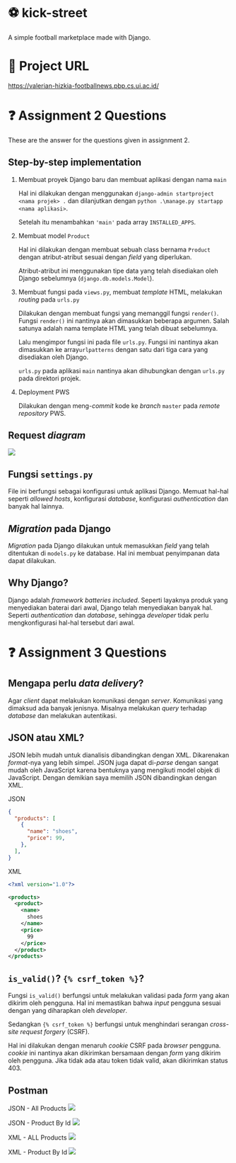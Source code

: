 # ⚽ kick-street

A simple football marketplace made with Django.

# 🔗 Project URL
https://valerian-hizkia-footballnews.pbp.cs.ui.ac.id/

# ❓ Assignment 2 Questions

These are the answer for the questions given in assignment 2.

## Step-by-step implementation
1. Membuat proyek Django baru dan membuat aplikasi dengan nama ```main```

    Hal ini dilakukan dengan menggunakan ```django-admin startproject <nama projek> .``` dan dilanjutkan dengan ```python .\manage.py startapp <nama aplikasi>```. 
    
    Setelah itu menambahkan ```'main'``` pada array ```INSTALLED_APPS```.

2. Membuat model ```Product```

    Hal ini dilakukan dengan membuat sebuah class bernama ```Product``` dengan atribut-atribut sesuai dengan <i>field</i> yang diperlukan.

    Atribut-atribut ini menggunakan tipe data yang telah disediakan oleh Django sebelumnya (```django.db.models.Model```).

3. Membuat fungsi pada ```views.py```, membuat <i>template</i> HTML, melakukan <i>routing</i> pada ```urls.py```

    Dilakukan dengan membuat fungsi yang memanggil fungsi ```render()```. Fungsi ```render()``` ini nantinya akan dimasukkan beberapa argumen. Salah satunya adalah nama template HTML yang telah dibuat sebelumnya.

    Lalu mengimpor fungsi ini pada file ```urls.py```. Fungsi ini nantinya akan dimasukkan ke array```urlpatterns``` dengan satu dari tiga cara yang disediakan oleh Django.

    ```urls.py``` pada aplikasi ```main``` nantinya akan dihubungkan dengan ```urls.py``` pada direktori projek.

4. Deployment PWS

    Dilakukan dengan meng-<i>commit</i> kode ke <i>branch</i> ```master``` pada <i>remote repository</i> PWS.

## Request <i>diagram</i>

<img src="images/diagram.png">

## Fungsi ```settings.py```

File ini berfungsi sebagai konfigurasi untuk aplikasi Django. Memuat hal-hal seperti <i>allowed hosts</i>, konfigurasi <i>database</i>, konfigurasi <i>authentication</i> dan banyak hal lainnya.

## <i>Migration</i> pada Django

<i>Migration</i> pada Django dilakukan untuk memasukkan <i>field</i> yang telah ditentukan di ```models.py``` ke database. Hal ini membuat penyimpanan data dapat dilakukan.

## Why Django?

Django adalah <i>framework batteries included</i>. Seperti layaknya produk yang menyediakan baterai dari awal, Django telah menyediakan banyak hal. Seperti <i>authentication</i> dan <i>database</i>, sehingga <i>developer</i> tidak perlu mengkonfigurasi hal-hal tersebut dari awal.

# ❓ Assignment 3 Questions

## Mengapa perlu <i>data delivery</i>?

Agar <i>client</i> dapat melakukan komunikasi dengan <i>server</i>. Komunikasi yang dimaksud ada banyak jenisnya. Misalnya melakukan <i>query</i> terhadap <i>database</i> dan melakukan autentikasi.

## JSON atau XML?

JSON lebih mudah untuk dianalisis dibandingkan dengan XML. Dikarenakan <i>format</i>-nya yang lebih simpel. JSON juga dapat di-<i>parse</i> dengan sangat mudah oleh JavaScript karena bentuknya yang mengikuti model objek di JavaScript. Dengan demikian saya memilih JSON dibandingkan dengan XML.

JSON
```json
{
  "products": [
    {
      "name": "shoes",
      "price": 99,
    },
  ],
}
```

XML
```xml
<?xml version="1.0"?>

<products>
  <product>
    <name>
      shoes
    </name>
    <price>
      99
    </price>
  </product>
</products>
```

## ```is_valid()```? ```{% csrf_token %}```?

Fungsi ```is_valid()``` berfungsi untuk melakukan validasi pada <i>form</i> yang akan dikirim oleh pengguna. Hal ini memastikan bahwa <i>input</i> pengguna sesuai dengan yang diharapkan oleh <i>developer</i>.

Sedangkan ```{% csrf_token %}``` berfungsi untuk menghindari serangan <i>cross-site request forgery</i> (CSRF). 

Hal ini dilakukan dengan menaruh <i>cookie</i> CSRF pada <i>browser</i> pengguna. <i>cookie</i> ini nantinya akan dikirimkan bersamaan dengan <i>form</i> yang dikirim oleh pengguna. Jika tidak ada atau token tidak valid, akan dikirimkan status 403.

## Postman

JSON - All Products
<img src="images/json_all.png">

JSON - Product By Id
<img src="images/json_by_id.png">

XML - ALL Products
<img src="images/xml_all.png">

XML - Product By Id
<img src="images/xml_by_id.png">
